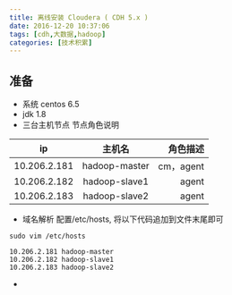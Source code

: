 ```yaml
---
title: 离线安装 Cloudera ( CDH 5.x )
date: 2016-12-20 10:37:06
tags: [cdh,大数据,hadoop]
categories: [技术积累]
---
```

## 准备
- 系统 centos 6.5
- jdk 1.8
- 三台主机节点
    节点角色说明

| ip                  | 主机名                 | 角色描述     |
| --------------|:------------------:| ------------:|
| 10.206.2.181 | hadoop-master | cm，agent  |
| 10.206.2.182 | hadoop-slave1  | agent          |
| 10.206.2.183 | hadoop-slave2  | agent          |

- 域名解析
配置/etc/hosts, 将以下代码追加到文件末尾即可
```
sudo vim /etc/hosts
```
```
10.206.2.181 hadoop-master 
10.206.2.182 hadoop-slave1
10.206.2.183 hadoop-slave2
```
- 
